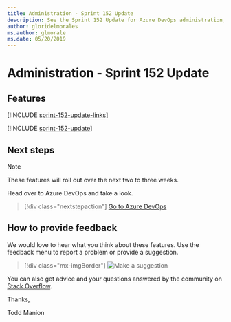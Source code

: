 ```yaml
---
title: Administration - Sprint 152 Update
description: See the Sprint 152 Update for Azure DevOps administration, including next steps.
author: gloridelmorales
ms.author: glmorale
ms.date: 05/20/2019
---
```


# Administration - Sprint 152 Update

## Features

[!INCLUDE [sprint-152-update-links](../includes/administration/sprint-152-update-links.md)]

[!INCLUDE [sprint-152-update](../includes/administration/sprint-152-update.md)]

## Next steps

> [!NOTE]
> These features will roll out over the next two to three weeks.

Head over to Azure DevOps and take a look.

> [!div class="nextstepaction"]
> [Go to Azure DevOps](https://go.microsoft.com/fwlink/?LinkId=307137&campaign=o~msft~docs~product-vsts~release-notes)

## How to provide feedback

We would love to hear what you think about these features. Use the feedback menu to report a problem or provide a suggestion.

> [!div class="mx-imgBorder"]
> ![Make a suggestion](../../media/make-a-suggestion.png)

You can also get advice and your questions answered by the community on [Stack Overflow](https://stackoverflow.com/questions/tagged/azure-devops).

Thanks,

Todd Manion

